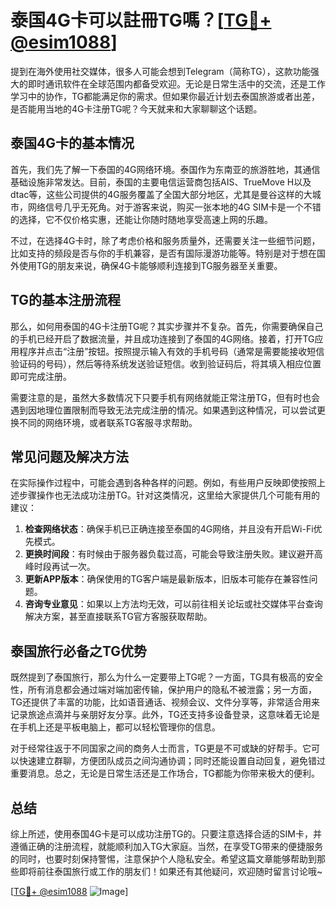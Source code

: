# 泰国4G卡可以註冊TG嗎？[[TG💪+ @esim1088](https://t.me/s/esim1088)]

提到在海外使用社交媒体，很多人可能会想到Telegram（简称TG），这款功能强大的即时通讯软件在全球范围内都备受欢迎。无论是日常生活中的交流，还是工作学习中的协作，TG都能满足你的需求。但如果你最近计划去泰国旅游或者出差，是否能用当地的4G卡注册TG呢？今天就来和大家聊聊这个话题。

## 泰国4G卡的基本情况

首先，我们先了解一下泰国的4G网络环境。泰国作为东南亚的旅游胜地，其通信基础设施非常发达。目前，泰国的主要电信运营商包括AIS、TrueMove H以及dtac等，这些公司提供的4G服务覆盖了全国大部分地区，尤其是曼谷这样的大城市，网络信号几乎无死角。对于游客来说，购买一张本地的4G SIM卡是一个不错的选择，它不仅价格实惠，还能让你随时随地享受高速上网的乐趣。

不过，在选择4G卡时，除了考虑价格和服务质量外，还需要关注一些细节问题，比如支持的频段是否与你的手机兼容，是否有国际漫游功能等。特别是对于想在国外使用TG的朋友来说，确保4G卡能够顺利连接到TG服务器至关重要。

## TG的基本注册流程

那么，如何用泰国的4G卡注册TG呢？其实步骤并不复杂。首先，你需要确保自己的手机已经开启了数据流量，并且成功连接到了泰国的4G网络。接着，打开TG应用程序并点击“注册”按钮。按照提示输入有效的手机号码（通常是需要能接收短信验证码的号码），然后等待系统发送验证短信。收到验证码后，将其填入相应位置即可完成注册。

需要注意的是，虽然大多数情况下只要手机有网络就能正常注册TG，但有时也会遇到因地理位置限制而导致无法完成注册的情况。如果遇到这种情况，可以尝试更换不同的网络环境，或者联系TG客服寻求帮助。

## 常见问题及解决方法

在实际操作过程中，可能会遇到各种各样的问题。例如，有些用户反映即使按照上述步骤操作也无法成功注册TG。针对这类情况，这里给大家提供几个可能有用的建议：

1. **检查网络状态**：确保手机已正确连接至泰国的4G网络，并且没有开启Wi-Fi优先模式。
2. **更换时间段**：有时候由于服务器负载过高，可能会导致注册失败。建议避开高峰时段再试一次。
3. **更新APP版本**：确保使用的TG客户端是最新版本，旧版本可能存在兼容性问题。
4. **咨询专业意见**：如果以上方法均无效，可以前往相关论坛或社交媒体平台查询解决方案，甚至直接联系TG官方客服获取帮助。

## 泰国旅行必备之TG优势

既然提到了泰国旅行，那么为什么一定要带上TG呢？一方面，TG具有极高的安全性，所有消息都会通过端对端加密传输，保护用户的隐私不被泄露；另一方面，TG还提供了丰富的功能，比如语音通话、视频会议、文件分享等，非常适合用来记录旅途点滴并与亲朋好友分享。此外，TG还支持多设备登录，这意味着无论是在手机上还是平板电脑上，都可以轻松管理你的信息。

对于经常往返于不同国家之间的商务人士而言，TG更是不可或缺的好帮手。它可以快速建立群聊，方便团队成员之间沟通协调；同时还能设置自动回复，避免错过重要消息。总之，无论是日常生活还是工作场合，TG都能为你带来极大的便利。

## 总结

综上所述，使用泰国4G卡是可以成功注册TG的。只要注意选择合适的SIM卡，并遵循正确的注册流程，就能顺利加入TG大家庭。当然，在享受TG带来的便捷服务的同时，也要时刻保持警惕，注意保护个人隐私安全。希望这篇文章能够帮助到那些即将前往泰国旅行或工作的朋友们！如果还有其他疑问，欢迎随时留言讨论哦~

[[TG💪+ @esim1088](https://t.me/s/esim1088) ![Image](https://i.postimg.cc/4NQfJmqS/Snipaste-2025-05-13-00-14-12.png)]